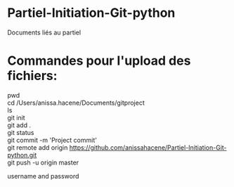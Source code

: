 # Partiel-Initiation-Git-python
Documents liés au partiel

# Commandes pour l'upload des fichiers:
pwd <br/>
cd /Users/anissa.hacene/Documents/gitproject <br/>
ls <br/>
git init <br/>
git add . <br/>
git status <br/>
git commit -m 'Project commit' <br/>
git remote add origin https://github.com/anissahacene/Partiel-Initiation-Git-python.git <br/>
git push -u origin master <br/>

username and password 

